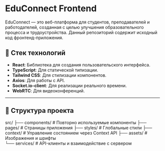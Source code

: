 # EduConnect Frontend

EduConnect — это веб-платформа для студентов, преподавателей и работодателей, созданная с целью улучшения образовательного процесса и трудоустройства. Данный репозиторий содержит исходный код фронтенд-приложения.

## 🚀 Стек технологий

- **React**: Библиотека для создания пользовательского интерфейса.
- **TypeScript**: Для статической типизации.
- **Tailwind CSS**: Для стилизации компонентов.
- **Axios**: Для работы с API.
- **Socket.io-client**: Для реализации реального времени.
- **WebRTC**: Для видеоконференций.

---

## 📁 Структура проекта

src/
├── components/       # Повторно используемые компоненты
├── pages/            # Страницы приложения
├── styles/           # Глобальные стили
├── context/          # Управление состоянием через Context API
├── assets/           # Изображения и шрифты  
└── services/         # API-клиенты и взаимодействие с сервером
